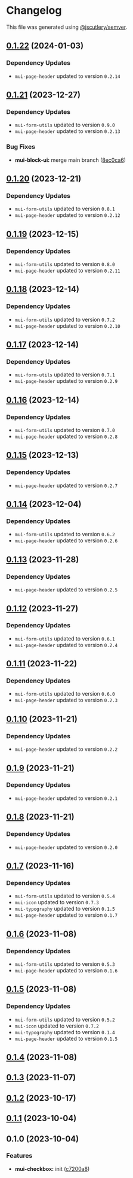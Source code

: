 # Changelog

This file was generated using [@jscutlery/semver](https://github.com/jscutlery/semver).

## [0.1.22](https://github.com/Availity/element/compare/@availity/mui-checkbox@0.1.21...@availity/mui-checkbox@0.1.22) (2024-01-03)

### Dependency Updates

* `mui-page-header` updated to version `0.2.14`
## [0.1.21](https://github.com/Availity/element/compare/@availity/mui-checkbox@0.1.20...@availity/mui-checkbox@0.1.21) (2023-12-27)

### Dependency Updates

* `mui-form-utils` updated to version `0.9.0`
* `mui-page-header` updated to version `0.2.13`

### Bug Fixes

* **mui-block-ui:** merge main branch ([8ec0ca6](https://github.com/Availity/element/commit/8ec0ca617a5b279f3657122e2c7c6b20281e3ebc))

## [0.1.20](https://github.com/Availity/element/compare/@availity/mui-checkbox@0.1.19...@availity/mui-checkbox@0.1.20) (2023-12-21)

### Dependency Updates

* `mui-form-utils` updated to version `0.8.1`
* `mui-page-header` updated to version `0.2.12`
## [0.1.19](https://github.com/Availity/element/compare/@availity/mui-checkbox@0.1.18...@availity/mui-checkbox@0.1.19) (2023-12-15)

### Dependency Updates

- `mui-form-utils` updated to version `0.8.0`
- `mui-page-header` updated to version `0.2.11`

## [0.1.18](https://github.com/Availity/element/compare/@availity/mui-checkbox@0.1.17...@availity/mui-checkbox@0.1.18) (2023-12-14)

### Dependency Updates

- `mui-form-utils` updated to version `0.7.2`
- `mui-page-header` updated to version `0.2.10`

## [0.1.17](https://github.com/Availity/element/compare/@availity/mui-checkbox@0.1.16...@availity/mui-checkbox@0.1.17) (2023-12-14)

### Dependency Updates

- `mui-form-utils` updated to version `0.7.1`
- `mui-page-header` updated to version `0.2.9`

## [0.1.16](https://github.com/Availity/element/compare/@availity/mui-checkbox@0.1.15...@availity/mui-checkbox@0.1.16) (2023-12-14)

### Dependency Updates

- `mui-form-utils` updated to version `0.7.0`
- `mui-page-header` updated to version `0.2.8`

## [0.1.15](https://github.com/Availity/element/compare/@availity/mui-checkbox@0.1.14...@availity/mui-checkbox@0.1.15) (2023-12-13)

### Dependency Updates

- `mui-page-header` updated to version `0.2.7`

## [0.1.14](https://github.com/Availity/element/compare/@availity/mui-checkbox@0.1.13...@availity/mui-checkbox@0.1.14) (2023-12-04)

### Dependency Updates

- `mui-form-utils` updated to version `0.6.2`
- `mui-page-header` updated to version `0.2.6`

## [0.1.13](https://github.com/Availity/element/compare/@availity/mui-checkbox@0.1.12...@availity/mui-checkbox@0.1.13) (2023-11-28)

### Dependency Updates

- `mui-page-header` updated to version `0.2.5`

## [0.1.12](https://github.com/Availity/element/compare/@availity/mui-checkbox@0.1.11...@availity/mui-checkbox@0.1.12) (2023-11-27)

### Dependency Updates

- `mui-form-utils` updated to version `0.6.1`
- `mui-page-header` updated to version `0.2.4`

## [0.1.11](https://github.com/Availity/element/compare/@availity/mui-checkbox@0.1.10...@availity/mui-checkbox@0.1.11) (2023-11-22)

### Dependency Updates

- `mui-form-utils` updated to version `0.6.0`
- `mui-page-header` updated to version `0.2.3`

## [0.1.10](https://github.com/Availity/element/compare/@availity/mui-checkbox@0.1.9...@availity/mui-checkbox@0.1.10) (2023-11-21)

### Dependency Updates

- `mui-page-header` updated to version `0.2.2`

## [0.1.9](https://github.com/Availity/element/compare/@availity/mui-checkbox@0.1.8...@availity/mui-checkbox@0.1.9) (2023-11-21)

### Dependency Updates

- `mui-page-header` updated to version `0.2.1`

## [0.1.8](https://github.com/Availity/element/compare/@availity/mui-checkbox@0.1.7...@availity/mui-checkbox@0.1.8) (2023-11-21)

### Dependency Updates

- `mui-page-header` updated to version `0.2.0`

## [0.1.7](https://github.com/Availity/element/compare/@availity/mui-checkbox@0.1.6...@availity/mui-checkbox@0.1.7) (2023-11-16)

### Dependency Updates

- `mui-form-utils` updated to version `0.5.4`
- `mui-icon` updated to version `0.7.3`
- `mui-typography` updated to version `0.1.5`
- `mui-page-header` updated to version `0.1.7`

## [0.1.6](https://github.com/Availity/element/compare/@availity/mui-checkbox@0.1.5...@availity/mui-checkbox@0.1.6) (2023-11-08)

### Dependency Updates

- `mui-form-utils` updated to version `0.5.3`
- `mui-page-header` updated to version `0.1.6`

## [0.1.5](https://github.com/Availity/element/compare/@availity/mui-checkbox@0.1.4...@availity/mui-checkbox@0.1.5) (2023-11-08)

### Dependency Updates

- `mui-form-utils` updated to version `0.5.2`
- `mui-icon` updated to version `0.7.2`
- `mui-typography` updated to version `0.1.4`
- `mui-page-header` updated to version `0.1.5`

## [0.1.4](https://github.com/Availity/element/compare/@availity/mui-checkbox@0.1.3...@availity/mui-checkbox@0.1.4) (2023-11-08)

## [0.1.3](https://github.com/Availity/element/compare/@availity/mui-checkbox@0.1.2...@availity/mui-checkbox@0.1.3) (2023-11-07)

## [0.1.2](https://github.com/Availity/element/compare/@availity/mui-checkbox@0.1.1...@availity/mui-checkbox@0.1.2) (2023-10-17)

## [0.1.1](https://github.com/Availity/element/compare/@availity/mui-checkbox@0.1.0...@availity/mui-checkbox@0.1.1) (2023-10-04)

## 0.1.0 (2023-10-04)

### Features

- **mui-checkbox:** init ([c7200a8](https://github.com/Availity/element/commit/c7200a84175174f43d502b47881dd7e57e02aa0e))
